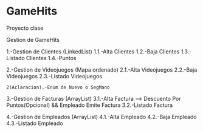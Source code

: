 # GameHits
Proyecto clase

Gestion de GameHits

1.-Gestion de Clientes (LinkedList)
	1.1.-Alta Clientes
	1.2.-Baja Clientes
	1.3.-Listado Clientes
	1.4.-Puntos	

2.-Gestion de Videojuegos (Mapa ordenado)
	2.1.-Alta Videojuegos
	2.2.-Baja Videojuegos
	2.3.-Listado Videojuegos
	
	2(Aclaracion).-Enum de Nuevo o SegMano

3.-Gestion de Facturas  (ArrayList)
	3.1.-Alta Factura --> Descuento Por Puntos(Opcional) && Empleado Emite Factura
	3.2.-Listado Factura

4.-Gestion de Empleados (ArrayList)
	4.1.-Alta Empleado
	4.2.-Baja Empleado
	4.3.-Listado Empleado



 
